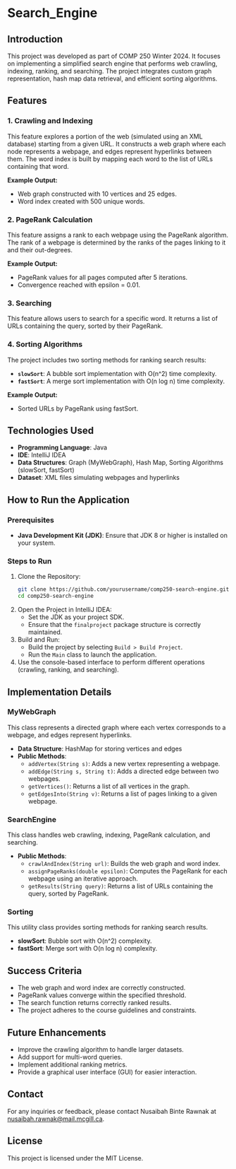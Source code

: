 # Search_Engine

## Introduction
This project was developed as part of COMP 250 Winter 2024. It focuses on implementing a simplified search engine that performs web crawling, indexing, ranking, and searching. The project integrates custom graph representation, hash map data retrieval, and efficient sorting algorithms.

## Features

### 1. Crawling and Indexing
This feature explores a portion of the web (simulated using an XML database) starting from a given URL. It constructs a web graph where each node represents a webpage, and edges represent hyperlinks between them. The word index is built by mapping each word to the list of URLs containing that word.

**Example Output:**

- Web graph constructed with 10 vertices and 25 edges.
- Word index created with 500 unique words.

### 2. PageRank Calculation
This feature assigns a rank to each webpage using the PageRank algorithm. The rank of a webpage is determined by the ranks of the pages linking to it and their out-degrees.

**Example Output:**

- PageRank values for all pages computed after 5 iterations.
- Convergence reached with epsilon = 0.01.

### 3. Searching
This feature allows users to search for a specific word. It returns a list of URLs containing the query, sorted by their PageRank.

### 4. Sorting Algorithms
The project includes two sorting methods for ranking search results:

- **`slowSort`**: A bubble sort implementation with O(n^2) time complexity.
- **`fastSort`**: A merge sort implementation with O(n log n) time complexity.

**Example Output:**

- Sorted URLs by PageRank using fastSort.

## Technologies Used

- **Programming Language**: Java
- **IDE**: IntelliJ IDEA
- **Data Structures**: Graph (MyWebGraph), Hash Map, Sorting Algorithms (slowSort, fastSort)
- **Dataset**: XML files simulating webpages and hyperlinks

## How to Run the Application

### Prerequisites

- **Java Development Kit (JDK)**: Ensure that JDK 8 or higher is installed on your system.

### Steps to Run

1. Clone the Repository:
   ```bash
   git clone https://github.com/yourusername/comp250-search-engine.git
   cd comp250-search-engine
   ```
2. Open the Project in IntelliJ IDEA:
   - Set the JDK as your project SDK.
   - Ensure that the `finalproject` package structure is correctly maintained.
3. Build and Run:
   - Build the project by selecting `Build > Build Project`.
   - Run the `Main` class to launch the application.
4. Use the console-based interface to perform different operations (crawling, ranking, and searching).

## Implementation Details

### MyWebGraph
This class represents a directed graph where each vertex corresponds to a webpage, and edges represent hyperlinks.

- **Data Structure**: HashMap for storing vertices and edges
- **Public Methods**:
  - `addVertex(String s)`: Adds a new vertex representing a webpage.
  - `addEdge(String s, String t)`: Adds a directed edge between two webpages.
  - `getVertices()`: Returns a list of all vertices in the graph.
  - `getEdgesInto(String v)`: Returns a list of pages linking to a given webpage.

### SearchEngine
This class handles web crawling, indexing, PageRank calculation, and searching.

- **Public Methods**:
  - `crawlAndIndex(String url)`: Builds the web graph and word index.
  - `assignPageRanks(double epsilon)`: Computes the PageRank for each webpage using an iterative approach.
  - `getResults(String query)`: Returns a list of URLs containing the query, sorted by PageRank.

### Sorting
This utility class provides sorting methods for ranking search results.

- **slowSort**: Bubble sort with O(n^2) complexity.
- **fastSort**: Merge sort with O(n log n) complexity.

## Success Criteria
- The web graph and word index are correctly constructed.
- PageRank values converge within the specified threshold.
- The search function returns correctly ranked results.
- The project adheres to the course guidelines and constraints.

## Future Enhancements
- Improve the crawling algorithm to handle larger datasets.
- Add support for multi-word queries.
- Implement additional ranking metrics.
- Provide a graphical user interface (GUI) for easier interaction.

## Contact
For any inquiries or feedback, please contact Nusaibah Binte Rawnak at nusaibah.rawnak@mail.mcgill.ca.

## License
This project is licensed under the MIT License.

